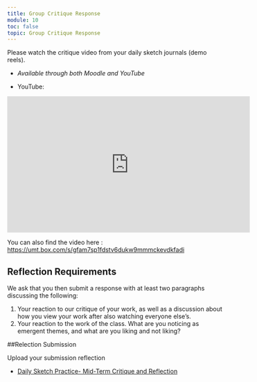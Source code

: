 ```yaml
---
title: Group Critique Response
module: 10
toc: false
topic: Group Critique Response
---
```




Please watch the critique video from your daily sketch journals (demo reels). 

- _Available through both Moodle and YouTube_

<!-- Fall  -->
- YouTube: 
<div class="embed-responsive embed-responsive-16by9"><iframe width="560" height="315" src="https://www.youtube.com/embed/bg7QjzA6-fE" title="YouTube video player" frameborder="0" allow="accelerometer; autoplay; clipboard-write; encrypted-media; gyroscope; picture-in-picture; web-share" allowfullscreen></iframe></div>

You can also find the video here :  https://umt.box.com/s/gfam7sp1fdstv6dukw9mmmckevdkfadi

<!--
[
"https://www.youtube.com/embed/GrpjyEeApcg"
https://youtu.be/AQVJ3AY02wc](
https://youtu.be/AQVJ3AY02wc)

<div class="embed-responsive embed-responsive-16by9"><iframe class="embed-responsive-item" src="https://www.youtube.com/embed/AQVJ3AY02wc" frameborder="0" allow="accelerometer; autoplay; encrypted-media; gyroscope; picture-in-picture" allowfullscreen></iframe></div>

<!-- Fall 2021 -->
<!-- - YouTube: [https://youtu.be/6Xxzpg8wvwc](https://youtu.be/6Xxzpg8wvwc) -->
<!-- <div class="embed-responsive embed-responsive-16by9"><iframe class="embed-responsive-item" src="https://www.youtube.com/embed/6Xxzpg8wvwc" frameborder="0" allow="accelerometer; autoplay; encrypted-media; gyroscope; picture-in-picture" allowfullscreen></iframe></div> -->

<!-- Spring 2021 -->
<!-- <div class="embed-responsive embed-responsive-16by9"><iframe class="embed-responsive-item" src="https://www.youtube.com/embed/tEmMB7UWcCY" frameborder="0" allow="accelerometer; autoplay; encrypted-media; gyroscope; picture-in-picture" allowfullscreen></iframe></div> -->





## Reflection Requirements

We ask that you then submit a response with at least two paragraphs discussing the following:

1. Your reaction to our critique of your work, as well as a discussion about how you view your work after also watching everyone else’s.
2. Your reaction to the work of the class. What are you noticing as emergent themes, and what are you liking and not liking?

##Relection Submission

Upload your submission reflection

-  [Daily Sketch Practice- Mid-Term Critique and Reflection](https://moodle.umt.edu/mod/hsuforum/view.php?id=2447347)
